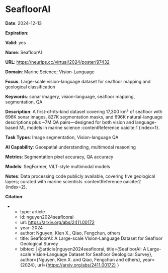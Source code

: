 # SeafloorAI

**Date**: 2024-12-13

**Expiration**: 

**Valid**: yes

**Name**: SeafloorAI

**URL**: https://neurips.cc/virtual/2024/poster/97432

**Domain**: Marine Science; Vision-Language

**Focus**: Large-scale vision-language dataset for seafloor mapping and geological classification

**Keywords**: sonar imagery, vision-language, seafloor mapping, segmentation, QA

**Description**: A first-of-its-kind dataset covering 17,300 km² of seafloor with 696K sonar images, 827K segmentation masks, and 696K natural-language descriptions plus ~7M QA pairs—designed for both vision and language-based ML models in marine science :contentReference oaicite:1 {index=1}. 

**Task Types**: Image segmentation, Vision-language QA

**AI Capability**: Geospatial understanding, multimodal reasoning

**Metrics**: Segmentation pixel accuracy, QA accuracy

**Models**: SegFormer, ViLT-style multimodal models

**Notes**: Data processing code publicly available, covering five geological layers; curated with marine scientists :contentReference oaicite:2 {index=2}.

**Citation**:

-
  - type: article
  - id: nguyen2024seafloorai
  - url: https://arxiv.org/abs/2411.00172
  - year: 2024
  - author: Nguyen, Kien X., Qiao, Fengchun, others
  - title: SeafloorAI: A Large-scale Vision‑Language Dataset for Seafloor Geological Survey
  - bibtex: |
      @article{nguyen2024seafloorai,
        title={SeafloorAI: A Large-scale Vision‑Language Dataset for Seafloor Geological Survey},
        author={Nguyen, Kien X. and Qiao, Fengchun and others},
        year={2024},
        url={https://arxiv.org/abs/2411.00172}
      }

